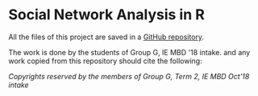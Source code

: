 # Social Network Analysis in R

All the files of this project are saved in a [GitHub repository](https://github.com/stsentemeidis/Social_Network_Analysis).

The work is done by the students of Group G, IE MBD '18 intake. and any work copied from this repository should cite the following:   

*Copyrights reserved by the members of Group G, Term 2, IE MBD Oct'18 intake*
